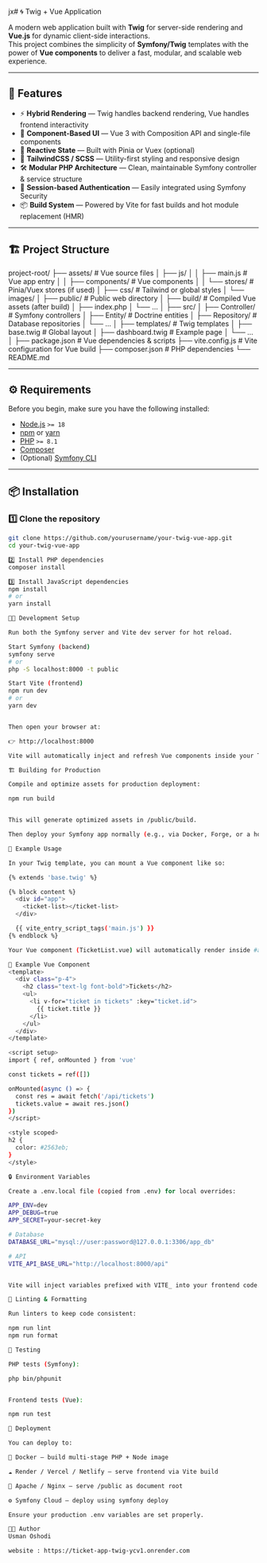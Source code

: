 jx# 🌀 Twig + Vue Application

A modern web application built with **Twig** for server-side rendering and **Vue.js** for dynamic client-side interactions.  
This project combines the simplicity of **Symfony/Twig** templates with the power of **Vue components** to deliver a fast, modular, and scalable web experience.

---

## 🚀 Features

- ⚡ **Hybrid Rendering** — Twig handles backend rendering, Vue handles frontend interactivity  
- 🧩 **Component-Based UI** — Vue 3 with Composition API and single-file components  
- 🧠 **Reactive State** — Built with Pinia or Vuex (optional)  
- 🎨 **TailwindCSS / SCSS** — Utility-first styling and responsive design  
- 🛠️ **Modular PHP Architecture** — Clean, maintainable Symfony controller & service structure  
- 🔐 **Session-based Authentication** — Easily integrated using Symfony Security  
- 📦 **Build System** — Powered by Vite for fast builds and hot module replacement (HMR)

---

## 🏗️ Project Structure

project-root/
├── assets/ # Vue source files
│ ├── js/
│ │ ├── main.js # Vue app entry
│ │ ├── components/ # Vue components
│ │ └── stores/ # Pinia/Vuex stores (if used)
│ ├── css/ # Tailwind or global styles
│ └── images/
│
├── public/ # Public web directory
│ ├── build/ # Compiled Vue assets (after build)
│ ├── index.php
│ └── ...
│
├── src/
│ ├── Controller/ # Symfony controllers
│ ├── Entity/ # Doctrine entities
│ ├── Repository/ # Database repositories
│ └── ...
│
├── templates/ # Twig templates
│ ├── base.twig # Global layout
│ ├── dashboard.twig # Example page
│ └── ...
│
├── package.json # Vue dependencies & scripts
├── vite.config.js # Vite configuration for Vue build
├── composer.json # PHP dependencies
└── README.md


---

## ⚙️ Requirements

Before you begin, make sure you have the following installed:

- [Node.js](https://nodejs.org/) `>= 18`
- [npm](https://www.npmjs.com/) or [yarn](https://yarnpkg.com/)
- [PHP](https://www.php.net/) `>= 8.1`
- [Composer](https://getcomposer.org/)
- (Optional) [Symfony CLI](https://symfony.com/download)

---

## 📦 Installation

### 1️⃣ Clone the repository

```bash
git clone https://github.com/yourusername/your-twig-vue-app.git
cd your-twig-vue-app

2️⃣ Install PHP dependencies
composer install

3️⃣ Install JavaScript dependencies
npm install
# or
yarn install

🧑‍💻 Development Setup

Run both the Symfony server and Vite dev server for hot reload.

Start Symfony (backend)
symfony serve
# or
php -S localhost:8000 -t public

Start Vite (frontend)
npm run dev
# or
yarn dev


Then open your browser at:

👉 http://localhost:8000

Vite will automatically inject and refresh Vue components inside your Twig templates.

🏗️ Building for Production

Compile and optimize assets for production deployment:

npm run build


This will generate optimized assets in /public/build.

Then deploy your Symfony app normally (e.g., via Docker, Forge, or a hosting provider).

🧰 Example Usage

In your Twig template, you can mount a Vue component like so:

{% extends 'base.twig' %}

{% block content %}
  <div id="app">
    <ticket-list></ticket-list>
  </div>

  {{ vite_entry_script_tags('main.js') }}
{% endblock %}

Your Vue component (TicketList.vue) will automatically render inside #app.

🧩 Example Vue Component
<template>
  <div class="p-4">
    <h2 class="text-lg font-bold">Tickets</h2>
    <ul>
      <li v-for="ticket in tickets" :key="ticket.id">
        {{ ticket.title }}
      </li>
    </ul>
  </div>
</template>

<script setup>
import { ref, onMounted } from 'vue'

const tickets = ref([])

onMounted(async () => {
  const res = await fetch('/api/tickets')
  tickets.value = await res.json()
})
</script>

<style scoped>
h2 {
  color: #2563eb;
}
</style>

🔒 Environment Variables

Create a .env.local file (copied from .env) for local overrides:

APP_ENV=dev
APP_DEBUG=true
APP_SECRET=your-secret-key

# Database
DATABASE_URL="mysql://user:password@127.0.0.1:3306/app_db"

# API
VITE_API_BASE_URL="http://localhost:8000/api"


Vite will inject variables prefixed with VITE_ into your frontend code.

🧹 Linting & Formatting

Run linters to keep code consistent:

npm run lint
npm run format

🧪 Testing

PHP tests (Symfony):

php bin/phpunit


Frontend tests (Vue):

npm run test

🧭 Deployment

You can deploy to:

🐳 Docker — build multi-stage PHP + Node image

☁️ Render / Vercel / Netlify — serve frontend via Vite build

🔧 Apache / Nginx — serve /public as document root

⚙️ Symfony Cloud — deploy using symfony deploy

Ensure your production .env variables are set properly.

🧑‍💼 Author
Usman Oshodi

website : https://ticket-app-twig-ycv1.onrender.com
